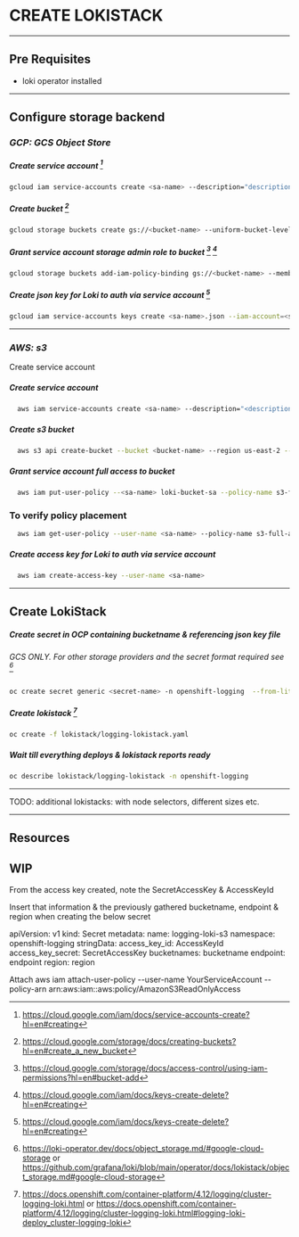 # **CREATE LOKISTACK**
-----------------------------------------

## **Pre Requisites**
- loki operator installed

-----------------------------------------
## **Configure storage backend**
### *GCP: GCS Object Store*

##### Create service account [^0]
```sh
gcloud iam service-accounts create <sa-name> --description="description" --display-name=<sa-name>
```
##### Create bucket [^1]
```sh
gcloud storage buckets create gs://<bucket-name> --uniform-bucket-level-access --location=<region>
```
##### Grant service account storage admin role to bucket [^3] [^4]
```sh
gcloud storage buckets add-iam-policy-binding gs://<bucket-name> --member=serviceAccount:<sa-name>@<project>.iam.gserviceaccount.com --role=roles/storage.objectAdmin 
```
##### Create json key for Loki to auth via service account [^4]
```sh
gcloud iam service-accounts keys create <sa-name>.json --iam-account=<sa-name>@<project>.iam.gserviceaccount.com
```
-----------------------------------------

### *AWS: s3*

Create service account

##### Create service account 
```sh
  aws iam service-accounts create <sa-name> --description="<description>" --display-name=<sa-name>
```

##### Create s3 bucket 
```sh
  aws s3 api create-bucket --bucket <bucket-name> --region us-east-2 --create-bucket-configuration LocationConstraint=<aws-region>
```

##### Grant service account full access to bucket 
```sh
  aws iam put-user-policy --<sa-name> loki-bucket-sa --policy-name s3-full-access-policy --policy-document file://<path>/rosa-loki-bucket-policy.json
```

### To verify policy placement
```sh
  aws iam get-user-policy --user-name <sa-name> --policy-name s3-full-access-policy

```
##### Create access key for Loki to auth via service account 
```sh
  aws iam create-access-key --user-name <sa-name>
```


-----------------------------------------
## **Create LokiStack**

##### Create secret in OCP containing bucketname & referencing json key file 
###### *GCS ONLY. For other storage providers and the secret format required see [^5]*
```sh
oc create secret generic <secret-name> -n openshift-logging  --from-literal=bucketname=<bucket-name> --from-file=key.json=<sa-name>.json 
```
##### Create lokistack [^6]
```sh
oc create -f lokistack/logging-lokistack.yaml
```
##### Wait till everything deploys & lokistack reports ready 
```sh
oc describe lokistack/logging-lokistack -n openshift-logging 
```
-----------------------------------------
TODO:
additional lokistacks: with node selectors, different sizes etc.

-----------------------------------------

## **Resources**

[^0]: https://cloud.google.com/iam/docs/service-accounts-create?hl=en#creating
[^1]: https://cloud.google.com/storage/docs/creating-buckets?hl=en#create_a_new_bucket
[^2]: https://cloud.google.com/storage/docs/discover-object-storage-gcloud?hl=en#create
[^3]: https://cloud.google.com/storage/docs/access-control/using-iam-permissions?hl=en#bucket-add
[^4]: https://cloud.google.com/iam/docs/keys-create-delete?hl=en#creating 
[^5]: https://loki-operator.dev/docs/object_storage.md/#google-cloud-storage
    or https://github.com/grafana/loki/blob/main/operator/docs/lokistack/object_storage.md#google-cloud-storage 
[^6]: https://docs.openshift.com/container-platform/4.12/logging/cluster-logging-loki.html
    or https://docs.openshift.com/container-platform/4.12/logging/cluster-logging-loki.html#logging-loki-deploy_cluster-logging-loki


## WIP

From the access key created, note the SecretAccessKey &  AccessKeyId 

Insert that information & the previously gathered bucketname, endpoint & region when creating the below secret 

apiVersion: v1
kind: Secret
metadata:
  name: logging-loki-s3
  namespace: openshift-logging
stringData:
  access_key_id: AccessKeyId
  access_key_secret: SecretAccessKey
  bucketnames: bucketname
  endpoint: endpoint
  region: region

Attach 
aws iam attach-user-policy --user-name YourServiceAccount --policy-arn arn:aws:iam::aws:policy/AmazonS3ReadOnlyAccess
